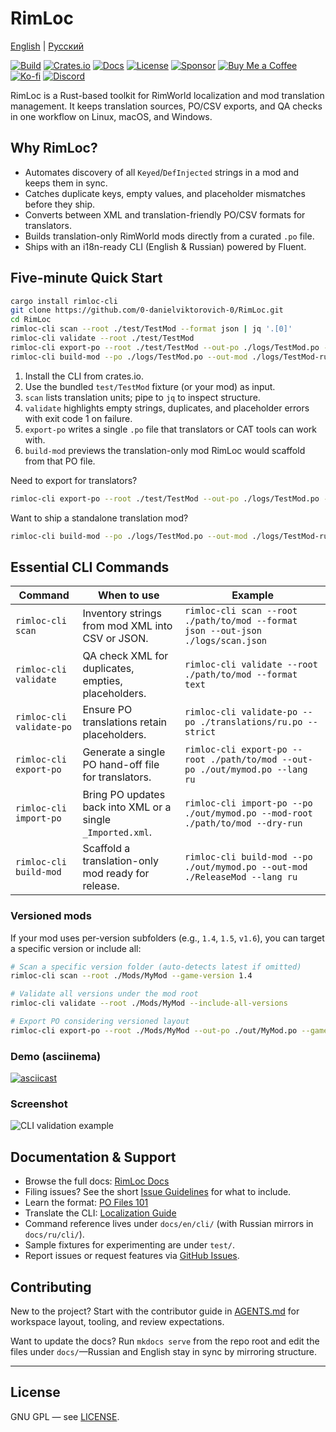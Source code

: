 # RimLoc

[English](README.md) | [Русский](docs/readme/ru/README.md)

[![Build](https://github.com/0-danielviktorovich-0/RimLoc/actions/workflows/build.yml/badge.svg)](https://github.com/0-danielviktorovich-0/RimLoc/actions/workflows/build.yml) [![Crates.io](https://img.shields.io/crates/v/rimloc)](https://crates.io/crates/rimloc) [![Docs](https://img.shields.io/badge/docs-GitHub%20Pages-blue)](https://0-danielviktorovich-0.github.io/RimLoc/) [![License](https://img.shields.io/badge/license-GNU%20GPL-blue)](LICENSE) [![Sponsor](https://img.shields.io/badge/sponsor-support%20RimLoc-%23ea4aaa?logo=github-sponsors)](docs/en/community/support.md) [![Buy Me a Coffee](https://img.shields.io/badge/Buy%20Me%20a%20Coffee-donate-FFDD00?logo=buymeacoffee&logoColor=black)](https://buymeacoffee.com/danielviktorovich) [![Ko-fi](https://img.shields.io/badge/Ko-fi-support-FF5E5B?logo=kofi&logoColor=white)](https://ko-fi.com/danielviktorovich) [![Discord](https://img.shields.io/badge/discord-join-5865F2?logo=discord&logoColor=white)](https://discord.gg/g8w4fJ8b)

RimLoc is a Rust-based toolkit for RimWorld localization and mod translation management. It keeps translation sources, PO/CSV exports, and QA checks in one workflow on Linux, macOS, and Windows.

## Why RimLoc?

- Automates discovery of all `Keyed`/`DefInjected` strings in a mod and keeps them in sync.
- Catches duplicate keys, empty values, and placeholder mismatches before they ship.
- Converts between XML and translation-friendly PO/CSV formats for translators.
- Builds translation-only RimWorld mods directly from a curated `.po` file.
- Ships with an i18n-ready CLI (English & Russian) powered by Fluent.

## Five-minute Quick Start

```bash
cargo install rimloc-cli
git clone https://github.com/0-danielviktorovich-0/RimLoc.git
cd RimLoc
rimloc-cli scan --root ./test/TestMod --format json | jq '.[0]'
rimloc-cli validate --root ./test/TestMod
rimloc-cli export-po --root ./test/TestMod --out-po ./logs/TestMod.po --lang ru
rimloc-cli build-mod --po ./logs/TestMod.po --out-mod ./logs/TestMod-ru --lang ru --dry-run
```

1. Install the CLI from crates.io.
2. Use the bundled `test/TestMod` fixture (or your mod) as input.
3. `scan` lists translation units; pipe to `jq` to inspect structure.
4. `validate` highlights empty strings, duplicates, and placeholder errors with exit code 1 on failure.
5. `export-po` writes a single `.po` file that translators or CAT tools can work with.
6. `build-mod` previews the translation-only mod RimLoc would scaffold from that PO file.

Need to export for translators?

```bash
rimloc-cli export-po --root ./test/TestMod --out-po ./logs/TestMod.po --lang ru
```

Want to ship a standalone translation mod?

```bash
rimloc-cli build-mod --po ./logs/TestMod.po --out-mod ./logs/TestMod-ru --lang ru
```

## Essential CLI Commands

| Command | When to use | Example |
|---------|-------------|---------|
| `rimloc-cli scan` | Inventory strings from mod XML into CSV or JSON. | `rimloc-cli scan --root ./path/to/mod --format json --out-json ./logs/scan.json` |
| `rimloc-cli validate` | QA check XML for duplicates, empties, placeholders. | `rimloc-cli validate --root ./path/to/mod --format text` |
| `rimloc-cli validate-po` | Ensure PO translations retain placeholders. | `rimloc-cli validate-po --po ./translations/ru.po --strict` |
| `rimloc-cli export-po` | Generate a single PO hand-off file for translators. | `rimloc-cli export-po --root ./path/to/mod --out-po ./out/mymod.po --lang ru` |
| `rimloc-cli import-po` | Bring PO updates back into XML or a single `_Imported.xml`. | `rimloc-cli import-po --po ./out/mymod.po --mod-root ./path/to/mod --dry-run` |
| `rimloc-cli build-mod` | Scaffold a translation-only mod ready for release. | `rimloc-cli build-mod --po ./out/mymod.po --out-mod ./ReleaseMod --lang ru` |

### Versioned mods

If your mod uses per-version subfolders (e.g., `1.4`, `1.5`, `v1.6`), you can target a specific version or include all:

```bash
# Scan a specific version folder (auto-detects latest if omitted)
rimloc-cli scan --root ./Mods/MyMod --game-version 1.4

# Validate all versions under the mod root
rimloc-cli validate --root ./Mods/MyMod --include-all-versions

# Export PO considering versioned layout
rimloc-cli export-po --root ./Mods/MyMod --out-po ./out/MyMod.po --game-version v1.6
```

### Demo (asciinema)

[![asciicast](https://asciinema.org/a/your-demo-id.svg)](https://asciinema.org/a/your-demo-id)

### Screenshot

![CLI validation example](docs/readme/demo-validation.png)

<!-- TODO: Add screenshot or asciinema demo of CLI output once available -->

## Documentation & Support

- Browse the full docs: [RimLoc Docs](https://0-danielviktorovich-0.github.io/RimLoc/)
- Filing issues? See the short [Issue Guidelines](docs/en/community/issues.md) for what to include.
- Learn the format: [PO Files 101](docs/en/guide/po_files.md)
- Translate the CLI: [Localization Guide](docs/en/community/localization.md)
- Command reference lives under `docs/en/cli/` (with Russian mirrors in `docs/ru/cli/`).
- Sample fixtures for experimenting are under `test/`.
- Report issues or request features via [GitHub Issues](https://github.com/0-danielviktorovich-0/RimLoc/issues).

## Contributing

New to the project? Start with the contributor guide in [AGENTS.md](AGENTS.md) for workspace layout, tooling, and review expectations.

Want to update the docs? Run `mkdocs serve` from the repo root and edit the files under `docs/`—Russian and English stay in sync by mirroring structure.

---

## License

GNU GPL — see [LICENSE](LICENSE).
